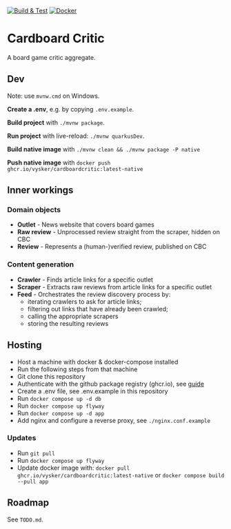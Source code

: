 [![Build & Test](https://github.com/vysker/cardboardcritic/actions/workflows/maven.yml/badge.svg)](https://github.com/vysker/cardboardcritic/actions/workflows/maven.yml)
[![Docker](https://github.com/vysker/cardboardcritic/actions/workflows/docker-publish.yml/badge.svg)](https://github.com/vysker/cardboardcritic/actions/workflows/docker-publish.yml)

# Cardboard Critic

A board game critic aggregate.

## Dev

Note: use `mvnw.cmd` on Windows.

**Create a .env**, e.g. by copying `.env.example`.

**Build project** with `./mvnw package`.

**Run project** with live-reload: `./mvnw quarkusDev`.

**Build native image** with `./mvnw clean && ./mvnw package -P native`

**Push native image** with `docker push ghcr.io/vysker/cardboardcritic:latest-native`

## Inner workings

### Domain objects

* **Outlet** - News website that covers board games
* **Raw review** - Unprocessed review straight from the scraper, hidden on CBC
* **Review** - Represents a (human-)verified review, published on CBC

### Content generation

* **Crawler** - Finds article links for a specific outlet
* **Scraper** - Extracts raw reviews from article links for a specific outlet
* **Feed** - Orchestrates the review discovery process by:
  * iterating crawlers to ask for article links; 
  * filtering out links that have already been crawled;
  * calling the appropriate scrapers
  * storing the resulting reviews

## Hosting

* Host a machine with docker & docker-compose installed
* Run the following steps from that machine
* Git clone this repository
* Authenticate with the github package registry (ghcr.io), see [guide](
  https://docs.github.com/en/packages/working-with-a-github-packages-registry/working-with-the-container-registry#authenticating-to-the-container-registry)
* Create a .env file, see .env.example in this repository
* Run `docker compose up -d db`
* Run `docker compose up flyway`
* Run `docker compose up -d app`
* Add nginx and configure a reverse proxy, see `./nginx.conf.example`

### Updates

* Run `git pull`
* Run `docker compose up flyway`
* Update docker image with: `docker pull ghcr.io/vysker/cardboardcritic:latest-native`
or `docker compose build --pull app`

## Roadmap

See `TODO.md`.

